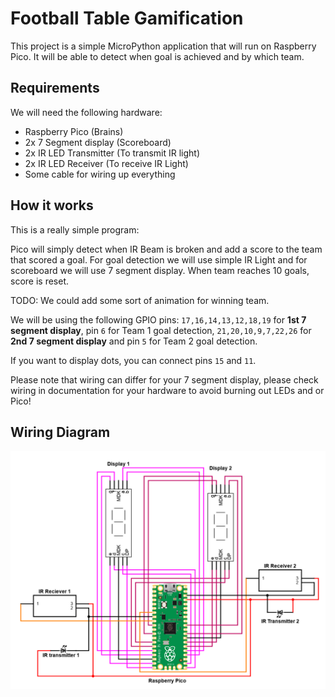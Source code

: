 # Football Table Gamification

This project is a simple MicroPython application that will run on Raspberry Pico. It will be able to detect when goal is achieved and by which team.

## Requirements

We will need the following hardware:

* Raspberry Pico (Brains)
* 2x 7 Segment display (Scoreboard)
* 2x IR LED Transmitter (To transmit IR light)
* 2x IR LED Receiver (To receive IR Light)
* Some cable for wiring up everything

## How it works

This is a really simple program:

Pico will simply detect when IR Beam is broken and add a score to the team that scored a goal. For goal detection we will use simple IR Light and for scoreboard we will use 7 segment display. When team reaches 10 goals, score is reset.

TODO: We could add some sort of animation for winning team.

We will be using the following GPIO pins: `17,16,14,13,12,18,19` for **1st 7 segment display**, pin `6` for Team 1 goal detection, `21,20,10,9,7,22,26` for **2nd 7 segment display** and pin `5` for Team 2 goal detection.

If you want to display dots, you can connect pins `15` and `11`.

Please note that wiring can differ for your 7 segment display, please check wiring in documentation for your hardware to avoid burning out LEDs and or Pico!


## Wiring Diagram

![Football-Table-Gamification-Wiring-Schema](/Football-Table-Gamification-Wiring-Schema.png)
